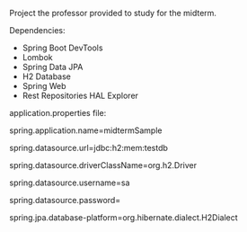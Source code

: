 Project the professor provided to study for the midterm.

Dependencies:

- Spring Boot DevTools
- Lombok
- Spring Data JPA
- H2 Database
- Spring Web
- Rest Repositories HAL Explorer


application.properties file:

spring.application.name=midtermSample

spring.datasource.url=jdbc:h2:mem:testdb

spring.datasource.driverClassName=org.h2.Driver

spring.datasource.username=sa

spring.datasource.password=

spring.jpa.database-platform=org.hibernate.dialect.H2Dialect


